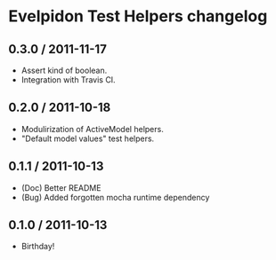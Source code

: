 # Evelpidon Test Helpers changelog

## 0.3.0 / 2011-11-17

* Assert kind of boolean.
* Integration with Travis CI.

## 0.2.0 / 2011-10-18

* Modulirization of ActiveModel helpers.
* "Default model values" test helpers.

## 0.1.1 / 2011-10-13

* (Doc) Better README
* (Bug) Added forgotten mocha runtime dependency

## 0.1.0 / 2011-10-13

* Birthday!
